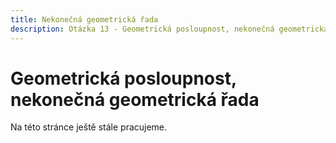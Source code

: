 ```yaml
---
title: Nekonečná geometrická řada
description: Otázka 13 - Geometrická posloupnost, nekonečná geometrická řada
---
```


# **Geometrická posloupnost, nekonečná geometrická řada**

Na této stránce ještě stále pracujeme.
